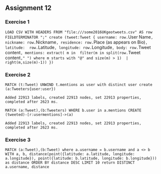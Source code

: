 ## Assignment 12

### Exercise 1

`LOAD CSV WITH HEADERS FROM "file:///some2016UKgeotweets.csv" AS row 
    FIELDTERMINATOR ";"
create (tweet:Tweet {
	username: row.`User Name`,
    nickname: row.`Nickname`,
    residence: row.`Place (as appears on Bio)`,
    latitude:  row.`Latitude`,
    longitude: row.`Longitude`,
    body: row.`Tweet content`,
    mentions: extract( m in 
                filter(m in split(row.`Tweet content`," ") where m starts with "@" and size(m) > 1) 
                | right(m,size(m)-1))
    })`


### Exercise 2


`MATCH (t:Tweet)
UNWIND t.mentions as user
with distinct user
create (a:Tweeters{user:user})`

`Added 22913 labels, created 22913 nodes, set 22913 properties, completed after 2623 ms.`

`MATCH (a:Tweet),(b:Tweeters)
WHERE b.user in a.mentions
CREATE (tweeted)-[r:usermentions]->(a)`

`Added 22913 labels, created 22913 nodes, set 22913 properties, completed after 2623 ms.`


### Exercise 3

`MATCH (a:Tweet),(b:Tweet)
where a.username = b.username and a <> b
WITH a, b, distance(point({latitude: a.latitude, longitude: a.longitude}), point({latitude: b.latitude, longitude: b.longitude})) as distance
ORDER BY distance DESC
  LIMIT 10
return DISTINCT a.username, distance`

